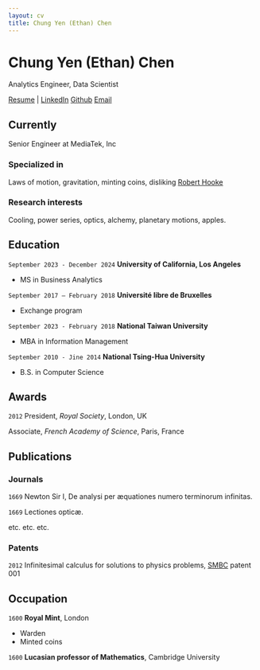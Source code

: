 ```yaml
---
layout: cv
title: Chung Yen (Ethan) Chen
---
```

# Chung Yen (Ethan) Chen
Analytics Engineer, Data Scientist

<div id="webaddress">
    <a href="https://ethancychen-tw.github.io/markdown-cv/">Resume</a>
|   <a href="https://www.linkedin.com/in/ethancychen/">LinkedIn</a>
    <a href="https://github.com/ethancychen-tw">Github</a>
    <a href="ethan.cychen@gmail.com">Email</a>
</div>


## Currently

Senior Engineer at MediaTek, Inc

### Specialized in

Laws of motion, gravitation, minting coins, disliking [Robert Hooke](http://en.wikipedia.org/wiki/Robert_Hooke)


### Research interests

Cooling, power series, optics, alchemy, planetary motions, apples.


## Education

`September 2023 - December 2024`
__University of California, Los Angeles__

- MS in Business Analytics

`September 2017 – February 2018`
__Université libre de Bruxelles__

- Exchange program					 

`September 2023 - February 2018`
__National Taiwan University__

- MBA in Information Management

`September 2010 - Jine 2014`
__National Tsing-Hua University__

- B.S. in Computer Science



## Awards

`2012`
President, *Royal Society*, London, UK

Associate, *French Academy of Science*, Paris, France



## Publications

<!-- A list is also available [online](http://scholar.google.co.uk/citations?user=LTOTl0YAAAAJ) -->

### Journals

`1669`
Newton Sir I, De analysi per æquationes numero terminorum infinitas. 

`1669`
Lectiones opticæ.

etc. etc. etc.

### Patents

`2012`
Infinitesimal calculus for solutions to physics problems, [SMBC](http://www.techdirt.com/articles/20121011/09312820678/if-patents-had-been-around-time-newton.shtml) patent 001


## Occupation

`1600`
__Royal Mint__, London

- Warden
- Minted coins

`1600`
__Lucasian professor of Mathematics__, Cambridge University



<!-- ### Footer

Last updated: May 2013 -->


